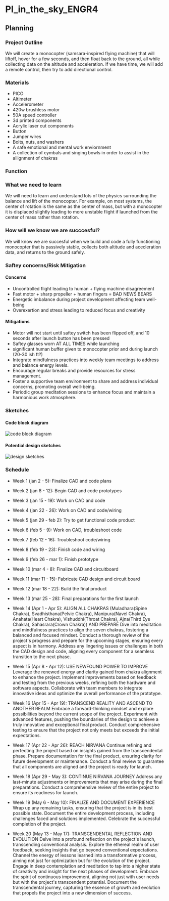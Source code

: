 # PI_in_the_sky_ENGR4
## Planning
### Project Outline
We will create a monocopter (samsara-inspired flying machine) that will liftoff, hover for a few seconds, and then float back to the ground, all while collecting data on the altitude and acceleration. If we have time, we will add a remote control, then try to add directional control.

### Materials
* PICO
* Altimeter
* Accelerometer
* 420w brushless motor
* 50A speed controller
* 3d printed components
* Acrylic laser cut components
* Button
* Jumper wires
* Bolts, nuts, and washers
* A safe emotional and mental work enviornment
* A collection of cymbals and singing bowls in order to assist in the allignment of chakras

### Function


### What we need to learn
We will need to learn and understand lots of the physics surrounding the balance and lift of the monocopter. For example, on most systems, the center of rotation is the same as the center of mass, but with a monocopter it is displaced slightly leading to more unstable flight if launched from the center of mass rather than rotation.

### How will we know we are succcesful?
We will know we are succesful when we build and code a fully functioning monocopter that is passively stable, collects both altitude and acecleration data, and returns to the ground safely.

### Saftey concerns/Risk Mitigation
#### Concerns
* Uncontrolled flight leading to human + flying machine disagreement
* Fast motor + sharp propeller + human fingers = BAD NEWS BEARS
* Energetic imbalance during project development affecting team well-being
* Overexertion and stress leading to reduced focus and creativity

#### Mitigations
* Motor will not start until saftey switch has been flipped off, and 10 seconds after launch button has been pressed
* Saftey glasses worn AT ALL TIMES while launching
* significant human buffer given to monocopter prior and during launch (20-30 ish ft?)
* Integrate mindfulness practices into weekly team meetings to address and balance energy levels.
* Encourage regular breaks and provide resources for stress management.
* Foster a supportive team environment to share and address individual concerns, promoting overall well-being.
* Periodic group meditation sessions to enhance focus and maintain a harmonious work atmosphere.

### Sketches
#### Code block diagram
![code block diagram](https://github.com/egarcia28/PI_in_the_sky_ENGR4/blob/main/images/code.jpg)

#### Potential design sketches
![design sketches](https://github.com/egarcia28/PI_in_the_sky_ENGR4/blob/main/images/sketch.jpg)

### Schedule
* Week 1 (jan 2 - 5): Finalize CAD and code plans
* Week 2 (jan 8 - 12): Begin CAD and code prototypes
* Week 3 (jan 15 - 19): Work on CAD and code
* Week 4 (jan 22 - 26): Work on CAD and code/wiring
* Week 5 (jan 29 - feb 2): Try to get functional code product
* Week 6 (feb 5 - 9): Work on CAD, troubleshoot code
* Week 7 (feb 12 - 16): Troubleshoot code/wiring
* Week 8 (feb 19 - 23): Finish code and wiring
* Week 9 (feb 26 - mar 1): Finish prototype
* Week 10 (mar 4 - 8): Finalize CAD and circuitboard
* Week 11 (mar 11 - 15): Fabricate CAD design and circuit board
* Week 12 (mar 18 - 22): Build the final product
* Week 13 (mar 25 - 28): Final preparations for the first launch
* Week 14 (Apr 1 - Apr 5): ALIGN ALL CHAKRAS (Muladhara(Spine Chakra), Svadhisthana(Pelvic Chakra), Manipura(Navel Chakra), Anahata(Heart Chakra), Vishuddhi(Throat Chakra), Ajna(Third Eye Chakra), Sahasrara(Crown Chakra)) AND PREPARE
Dive into meditation and mindfulness practices to align the seven chakras, fostering a balanced and focused mindset.
Conduct a thorough review of the project's progress and prepare for the upcoming stages, ensuring every aspect is in harmony.
Address any lingering issues or challenges in both the CAD design and code, aligning every component for a seamless transition to the next phase.

* Week 15 (Apr 8 - Apr 12): USE NEWFOUND POWER TO IMPROVE
Leverage the renewed energy and clarity gained from chakra alignment to enhance the project.
Implement improvements based on feedback and testing from the previous weeks, refining both the hardware and software aspects.
Collaborate with team members to integrate innovative ideas and optimize the overall performance of the prototype.

* Week 16 (Apr 15 - Apr 19): TRANSCEND REALITY AND ASCEND TO ANOTHER REALM
Embrace a forward-thinking mindset and explore possibilities beyond the current scope of the project.
Experiment with advanced features, pushing the boundaries of the design to achieve a truly innovative and exceptional final product.
Conduct comprehensive testing to ensure that the project not only meets but exceeds the initial expectations.

* Week 17 (Apr 22 - Apr 26): REACH NIRVANA
Continue refining and perfecting the project based on insights gained from the transcendental phase.
Prepare documentation for the final product, ensuring clarity for future development or maintenance.
Conduct a final review to guarantee that all components are aligned and the project is ready for launch.

* Week 18 (Apr 29 - May 3): CONTINUE NIRVANA JOURNEY
Address any last-minute adjustments or improvements that may arise during the final preparations.
Conduct a comprehensive review of the entire project to ensure its readiness for launch.

* Week 19 (May 6 - May 10): FINALIZE AND DOCUMENT EXPERIENCE
Wrap up any remaining tasks, ensuring that the project is in its best possible state.
Document the entire development process, including challenges faced and solutions implemented.
Celebrate the successful completion of the project.

* Week 20 (May 13 - May 17): TRANSCENDENTAL REFLECTION AND EVOLUTION
Delve into a profound reflection on the project's launch, transcending conventional analysis.
Explore the ethereal realm of user feedback, seeking insights that go beyond conventional expectations.
Channel the energy of lessons learned into a transformative process, aiming not just for optimization but for the evolution of the project.
Engage in deep contemplation and meditation to tap into a higher state of creativity and insight for the next phases of development.
Embrace the spirit of continuous improvement, aligning not just with user needs but with the project's transcendent potential.
Document the transcendental journey, capturing the essence of growth and evolution that propels the project into a new dimension of success.






